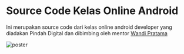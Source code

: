 # Source Code Kelas Online Android
Ini merupakan source code dari kelas online android developer yang diadakan Pindah Digital dan dibimbing oleh mentor [Wandi Pratama]('https://github.com/thisWandiPratama')

![poster]('https://github.com/thisWandiPratama/Kelas-React-Native-Batch-4/blob/master/Batch%204%20Kelas-Android-Developer-Online-Pindah-Digital.png?raw=true')